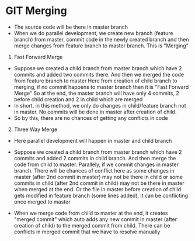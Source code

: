 # GIT Merging

- The source code will be there in master branch
- When we do parallel development, we create new branch (feature branch) from master, commit code in the newly created branch and then merge changes from feature branch to master branch. This is "Merging"

1. Fast Forward Merge
- Suppose we created a child branch from master branch which have 2 commits and added two commits there. And then we merged the code from feature branch to master
  Here from creation of child branch to merging, if no commit happens to master branch then it is "Fast Forward Merge"
  So at the end, the master branch will have only 4 commits, 2 before child creation and 2 in child which are merged
- In short, in this method, we only do changes in child/feature branch not in master. No commits will be done in master after creation of child.
- So by this, there are no chances of getting any conflicts in code

2. Three Way Merge
- Here parallel development will happen in master and child branch
- Suppose we created a child branch from master branch which have 2 commits and added 2 commits in child branch. And then merge the code from child to master.
  Parallely, if we commit changes in master branch.
  There will be chances of conflict here as some changes in master (after 2nd commit in master) may not be there in child or some commits in child (after 2nd commit in child) may not be there in master when merged at the end.
  Or the file in master before creation of child gets modified in feature branch (some lines added), it can be conflicting once merged to master

- When we merge code from child to master at the end, it creates "merged commit" which auto adds any new commit in master (after creation of child) to the merged commit from child. There can be conflicts in merged commit that we have to resolve manually
